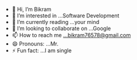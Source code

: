 - 👋 Hi, I’m Bikram 
- 👀 I’m interested in ...Software Development 
- 🌱 I’m currently reading ...your mind
- 💞️ I’m looking to collaborate on ...Google
- 📫 How to reach me ...bikram76578@gmail.com
- 😄 Pronouns: ...Mr.
- ⚡ Fun fact: ...I am single

<!---
Bikram105/Bikram105 is a ✨ special ✨ repository because its `README.md` (this file) appears on your GitHub profile.
You can click the Preview link to take a look at your changes.
--->
